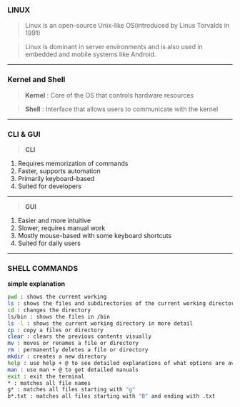 
### LINUX 

> Linux is an open-source Unix-like OS(introduced by Linus Torvalds in 1991)

> Linux is dominant in server environments and is also used in embedded and mobile systems like Android.
---

### Kernel and Shell

> **Kernel** : Core of the OS that controls hardware resources

> **Shell** : Interface that allows users to communicate with the kernel 
---

### CLI & GUI
>**CLI**
1. Requires memorization of commands
2. Faster, supports automation
3. Primarily keyboard-based
 4. Suited for developers
---
>**GUI**
1. Easier and more intuitive
2. Slower, requires manual work
3. Mostly mouse-based with some keyboard shortcuts
4. Suited for daily users

---
### SHELL COMMANDS
**simple explanation**


```sh
pwd : shows the current working
ls : shows the files and subdirectories of the current working directory
cd : changes the directory
ls/bin : shows the files in /bin
ls -l : shows the current working directory in more detail
cp : copy a files or directory
clear : clears the previous contents visually
mv : moves or renames a file or directory
rm : permanently deletes a file or directory
mkdir : creates a new directory
help : use help + @ to see detailed explanations of what options are available and what they do
man : use man + @ to get detailed manuals
exit : exit the terminal
* : matches all file names
g* : matches all files starting with "g"
b*.txt : matches all files starting with "B" and ending with .txt
```
